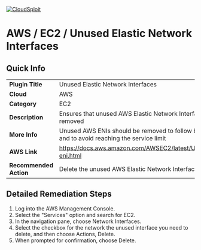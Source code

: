 [![CloudSploit](https://cloudsploit.com/img/logo-new-big-text-100.png "CloudSploit")](https://cloudsploit.com)

# AWS / EC2 / Unused Elastic Network Interfaces

## Quick Info

| | |
|-|-|
| **Plugin Title** | Unused Elastic Network Interfaces |
| **Cloud** | AWS |
| **Category** | EC2 |
| **Description** | Ensures that unused AWS Elastic Network Interfaces (ENIs) are removed |
| **More Info** | Unused AWS ENIs should be removed to follow best practices and to avoid reaching the service limit |
| **AWS Link** | https://docs.aws.amazon.com/AWSEC2/latest/UserGuide/using-eni.html |
| **Recommended Action** | Delete the unused AWS Elastic Network Interfaces |

## Detailed Remediation Steps
1. Log into the AWS Management Console.
2. Select the "Services" option and search for EC2. </br> 
3. In the navigation pane, choose Network Interfaces. </br>
4. Select the checkbox for the network the unused interface you need to delete, and then choose Actions, Delete. </br>
5. When prompted for confirmation, choose Delete. </br>
